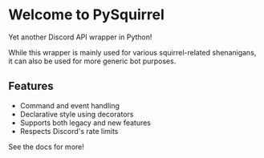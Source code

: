 # __Welcome to PySquirrel__
Yet another Discord API wrapper in Python!

While this wrapper is mainly used for various squirrel-related shenanigans, it can also be used for more generic bot purposes.

## Features
* Command and event handling
* Declarative style using decorators
* Supports both legacy and new features
* Respects Discord's rate limits

See the docs for more!

